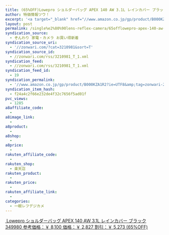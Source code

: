 ```yaml
---
title: (65%OFF)Lowepro ショルダーバッグ APEX 140 AW 3.1L レインカバー ブラック 349980 ￥2,827
author: 特価情報ツウ！
excerpt: '<a target="_blank" href="//www.amazon.co.jp/gp/product/B000KZA1R2?ie=UTF8&amp;tag=zonwari-22&amp;linkCode=as2&amp;camp=247&amp;creative=7399&amp;creativeASIN=B000KZA1R2"><img src="//ecx.images-amazon.com/images/I/41GYz7GoGyL._SL100_.jpg"><br>Lowepro &#12471;&#12519;&#12523;&#12480;&#12540;&#12496;&#12483;&#12464; APEX 140 AW 3.1L &#12524;&#12452;&#12531;&#12459;&#12496;&#12540; &#12502;&#12521;&#12483;&#12463; 349980<br>&#21442;&#32771;&#20385;&#26684;&#65306;&#65509; 8,100<br>&#20385;&#26684;&#65306;&#65509; 2,827<br>&#21106;&#24341;&#65306;&#65509; 5,273 (65%OFF)</a>'
layout: post
permalink: /single%e2%80%90lens-reflex-camera/65offlowepro-apex-140-aw-31l-349980-2827.html
syndication_source:
  - ぞんわり 家電・カメラ お買い得新着
syndication_source_uri:
  - '//zonwari.com/?cat=3210981&sort=T'
syndication_source_id:
  - //zonwari.com/rss/3210981_T_1.xml
syndication_feed:
  - //zonwari.com/rss/3210981_T_1.xml
syndication_feed_id:
  - 19
syndication_permalink:
  - '//www.amazon.co.jp/gp/product/B000KZA1R2?ie=UTF8&amp;tag=zonwari-22&amp;linkCode=as2&amp;camp=247&amp;creative=7399&amp;creativeASIN=B000KZA1R2'
syndication_item_hash:
  - f24a4c2f66e232de4f32c7656f5ad01f
pvc_views:
  - 1285
a8affiliate_code:
  -
a8image_link:
  -
a8product:
  -
a8shop:
  -
a8price:
  -
rakuten_affiliate_code:
  -
rakuten_shop:
  - 楽天店
rakuten_product:
  -
rakuten_price:
  -
rakuten_affiliate_link:
  -
categories:
  - 一眼レフデジカメ
---
```

[<img src='//i0.wp.com/ecx.images-amazon.com/images/I/41GYz7GoGyL._SL150_.jpg?w=546' title="" alt="" data-recalc-dims="1" />
Lowepro ショルダーバッグ APEX 140 AW 3.1L レインカバー ブラック 349980
参考価格：￥ 8,100
価格：￥ 2,827
割引：￥ 5,273 (65%OFF)][1]

 [1]: //www.amazon.co.jp/gp/product/B000KZA1R2?ie=UTF8&#038;tag=tokkajohotsu-22&#038;linkCode=as2&#038;camp=247&#038;creative=7399&#038;creativeASIN=B000KZA1R2